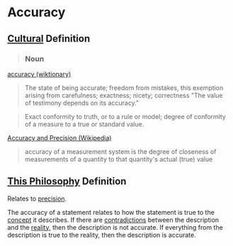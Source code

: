 # Accuracy

## [Cultural](./culture.md) Definition

> ### Noun

<a href="http://en.wiktionary.org/wiki/accuracy" target="_blank">accuracy (wiktionary)</a>

> The state of being accurate; freedom from mistakes, this exemption arising from carefulness; exactness; nicety; correctness "The value of testimony depends on its accuracy."

> Exact conformity to truth, or to a rule or model; degree of conformity of a measure to a true or standard value.

<a href="https://en.wikipedia.org/wiki/Accuracy_and_precision" target="_blank">Accuracy and Precision (Wikipedia)</a>

> accuracy of a measurement system is the degree of closeness of measurements of a quantity to that quantity's actual (true) value

## [This Philosophy](./this-philosophy.md) Definition

Relates to [precision](./precision.md).

The accuracy of a statement relates to how the statement is true to the [concept](./concept.md) it describes. If there are [contradictions](./paradox.md) between the description and the [reality](./reality.md), then the description is not accurate. If everything from the description is true to the reality, then the description is accurate.

